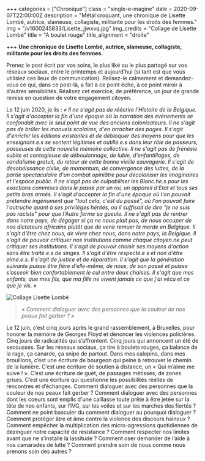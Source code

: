 +++
categories = ["Chronique"]
class = "single-e-magine"
date = 2020-09-07T22:00:00Z
description = "Métal croquant, une chronique de Lisette Lombé, autrice, slameuse, collagiste, militante pour les droits des femmes."
img = "/v1600245833/Lisette_jjwxvq.jpg"
img_credits = "Collage de Lisette Lombé"
title = "A boulet rouge"
title_alignment = "droite"

+++
**Une chronique de Lisette Lombé, autrice, slameuse, collagiste, militante pour les droits des femmes.**

Prenez le post écrit par vos soins, le plus liké ou le plus partagé sur vos réseaux sociaux, entre le printemps et aujourd’hui (si tant est que vous utilisiez ces lieux de communication). Relisez-le calmement et demandez-vous ce qui, dans ce post-là, a fait à ce point écho, à ce point miroir à d’autres sensibilités. Réalisez cet exercice, de préférence, un jour de grande remise en question de votre engagement citoyen.

Le 12 juin 2020, je lis : _« Il ne s'agit pas de réécrire l'Histoire de la Belgique. Il s'agit d'accepter la fin d'une époque où la narration des événements se confondait avec le seul point de vue des anciens colonisateurs. Il ne s'agit pas de brûler les manuels scolaires, d'en arracher des pages. Il s'agit d'enrichir les éditions existantes et de débloquer des moyens pour que les enseignant.e.s se sentent légitimes et outillé.e.s dans leur rôle de passeurs, passeuses de cette nouvelle mémoire collective. Il ne s'agit pas de frénésie subite et contagieuse de déboulonnage, de lubie, d'enfantillages, de vandalisme gratuit, du retour de cette bonne vieille sauvagerie. Il s'agit de désobéissance civile, de momentum, de convergence des luttes, de la partie spectaculaire d'un combat opiniâtre pour décoloniser les imaginaires et l'espace public. Il ne s'agit pas de culpabiliser les Blanc.he.s pour les exactions commises dans le passé par un roi, un appareil d'Etat et tous ses petits bras armés. Il s'agit d'accepter la fin d'une époque où l'on pouvait prétendre ingénument que "tout cela, c'est du passé", où l'on pouvait faire l'autruche quant à ses privilèges hérités, où il suffisait de dire "je ne suis pas raciste" pour que l'Autre ferme sa gueule. Il ne s'agit pas de rentrer dans notre pays, de dégager si ça ne nous plait pas, de nous occuper de nos dictateurs africains plutôt que de venir remuer la merde en Belgique. Il s'agit d'être chez nous, de vivre chez nous, dans notre pays, la Belgique. Il s'agit de pouvoir critiquer nos institutions comme chaque citoyen.ne peut critiquer ses institutions. Il s'agit de pouvoir choisir ses moyens d'action sans être traité.e.s de singes. Il s'agit d'être respecté.e s et non d'être aimé.e.s. Il s'agit de justice et de réparation. Il s'agit que la génération suivante puisse être fière d'elle-même, de nous, de son passé et puisse s’asseoir bien confortablement le cul entre deux chaises. Il s'agit que mes enfants, que mes fils, que ma fille ne vivent jamais ce que j'ai vécu et ce que je vis. »_

![Collage Lisette Lombé](https://res.cloudinary.com/drg3m95yg/image/upload/c_limit,dpr_auto,q_70,w_1000,f_auto/v1598519267/COLLAGE1_qlpfhe.jpg)

> _« Comment dialoguer avec des personnes que la couleur de nos peaux fait gerber ? »_

Le 12 juin, c’est cinq jours après le grand rassemblement, à Bruxelles, pour honorer la mémoire de Georges Floyd et dénoncer les violences policières. Cinq jours de radicalités qui s’affrontent. Cinq jours qui annoncent un été de secousses. Sur les réseaux sociaux, ça tire à boulets rouges, ça balance de la rage, ça canarde, ça snipe de partout. Dans mes calepins, dans mes brouillons, c’est une écriture de bourgeon qui peine à retrouver le chemin de la lumière. C’est une écriture de soutien à distance, un « Qui m’aime me suive ! ». C’est une écriture de guet, de passages métisses, de zones grises. C’est une écriture qui questionne les possibilités réelles de rencontres et d’échanges. Comment dialoguer avec des personnes que la couleur de nos peaux fait gerber ? Comment dialoguer avec des personnes dont les coeurs sont emplis d'une caillasse toute prête à être jetée sur la tête de nos enfants, sur l’IVG, sur les voiles et sur les marches des fiertés ? Comment ne point basculer du comment dialoguer au pourquoi dialoguer ? Comment protéger âtre et âme contre la violence des discours haineux ? Comment empêcher la multiplication des micro-agressions quotidiennes de dézinguer notre capacité de résistance ? Comment respecter nos limites avant que ne s’installe la lassitude ? Comment oser demander de l’aide à nos camarades de lutte ? Comment prendre soin de nous comme nous prenons soin des autres ?